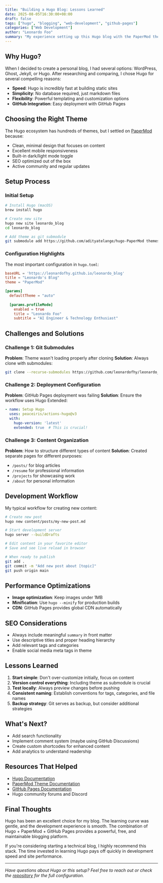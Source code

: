 ```yaml
---
title: "Building a Hugo Blog: Lessons Learned"
date: 2025-08-05T16:30:00+08:00
draft: false
tags: ["hugo", "blogging", "web-development", "github-pages"]
categories: ["Web Development"]
author: "Leonardo Foo"
summary: "My experience setting up this Hugo blog with the PaperMod theme, including challenges faced, solutions found, and tips for other developers."
---
```


## Why Hugo?

When I decided to create a personal blog, I had several options: WordPress, Ghost, Jekyll, or Hugo. After researching and comparing, I chose Hugo for several compelling reasons:

- **Speed**: Hugo is incredibly fast at building static sites
- **Simplicity**: No database required, just markdown files
- **Flexibility**: Powerful templating and customization options
- **GitHub Integration**: Easy deployment with GitHub Pages

## Choosing the Right Theme

The Hugo ecosystem has hundreds of themes, but I settled on [PaperMod](https://github.com/adityatelange/hugo-PaperMod) because:

- Clean, minimal design that focuses on content
- Excellent mobile responsiveness
- Built-in dark/light mode toggle
- SEO optimized out of the box
- Active community and regular updates

## Setup Process

### Initial Setup

```bash
# Install Hugo (macOS)
brew install hugo

# Create new site
hugo new site leonardo_blog
cd leonardo_blog

# Add theme as git submodule
git submodule add https://github.com/adityatelange/hugo-PaperMod themes/PaperMod
```

### Configuration Highlights

The most important configuration in `hugo.toml`:

```toml
baseURL = 'https://leonardofhy.github.io/leonardo_blog'
title = "Leonardo's Blog"
theme = "PaperMod"

[params]
  defaultTheme = "auto"
  
  [params.profileMode]
    enabled = true
    title = "Leonardo Foo"
    subtitle = "AI Engineer & Technology Enthusiast"
```

## Challenges and Solutions

### Challenge 1: Git Submodules

**Problem**: Theme wasn't loading properly after cloning
**Solution**: Always clone with submodules:
```bash
git clone --recurse-submodules https://github.com/leonardofhy/leonardo_blog.git
```

### Challenge 2: Deployment Configuration

**Problem**: GitHub Pages deployment was failing
**Solution**: Ensure the workflow uses Hugo Extended:
```yaml
- name: Setup Hugo
  uses: peaceiris/actions-hugo@v3
  with:
    hugo-version: 'latest'
    extended: true  # This is crucial!
```

### Challenge 3: Content Organization

**Problem**: How to structure different types of content
**Solution**: Created separate pages for different purposes:
- `/posts/` for blog articles
- `/resume` for professional information
- `/projects` for showcasing work
- `/about` for personal information

## Development Workflow

My typical workflow for creating new content:

```bash
# Create new post
hugo new content/posts/my-new-post.md

# Start development server
hugo server --buildDrafts

# Edit content in your favorite editor
# Save and see live reload in browser

# When ready to publish
git add .
git commit -m "Add new post about [topic]"
git push origin main
```

## Performance Optimizations

- **Image optimization**: Keep images under 1MB
- **Minification**: Use `hugo --minify` for production builds
- **CDN**: GitHub Pages provides global CDN automatically

## SEO Considerations

- Always include meaningful `summary` in front matter
- Use descriptive titles and proper heading hierarchy
- Add relevant tags and categories
- Enable social media meta tags in theme

## Lessons Learned

1. **Start simple**: Don't over-customize initially, focus on content
2. **Version control everything**: Including theme as submodule is crucial
3. **Test locally**: Always preview changes before pushing
4. **Consistent naming**: Establish conventions for tags, categories, and file names
5. **Backup strategy**: Git serves as backup, but consider additional strategies

## What's Next?

- Add search functionality
- Implement comment system (maybe using GitHub Discussions)
- Create custom shortcodes for enhanced content
- Add analytics to understand readership

## Resources That Helped

- [Hugo Documentation](https://gohugo.io/documentation/)
- [PaperMod Theme Documentation](https://github.com/adityatelange/hugo-PaperMod/wiki)
- [GitHub Pages Documentation](https://docs.github.com/en/pages)
- Hugo community forums and Discord

## Final Thoughts

Hugo has been an excellent choice for my blog. The learning curve was gentle, and the development experience is smooth. The combination of Hugo + PaperMod + GitHub Pages provides a powerful, free, and maintainable blogging platform.

If you're considering starting a technical blog, I highly recommend this stack. The time invested in learning Hugo pays off quickly in development speed and site performance.

---

*Have questions about Hugo or this setup? Feel free to reach out or check the [repository](https://github.com/leonardofhy/leonardo_blog) for the full configuration.*
